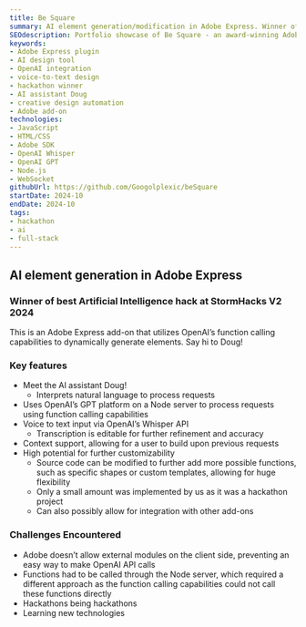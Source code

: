 ```yaml
---
title: Be Square
summary: AI element generation/modification in Adobe Express. Winner of best AI hack!
SEOdescription: Portfolio showcase of Be Square - an award-winning Adobe Express AI plugin developed at StormHacks V2. View the implementation details of this hackathon project utilizing OpenAI's GPT and Whisper APIs.
keywords:
- Adobe Express plugin
- AI design tool
- OpenAI integration
- voice-to-text design
- hackathon winner
- AI assistant Doug
- creative design automation
- Adobe add-on
technologies:
- JavaScript
- HTML/CSS
- Adobe SDK
- OpenAI Whisper
- OpenAI GPT
- Node.js
- WebSocket
githubUrl: https://github.com/Googolplexic/beSquare
startDate: 2024-10
endDate: 2024-10
tags:
- hackathon
- ai
- full-stack
---
```


## AI element generation in Adobe Express

### Winner of best Artificial Intelligence hack at StormHacks V2 2024

This is an Adobe Express add-on that utilizes OpenAI’s function calling capabilities to dynamically generate elements. Say hi to Doug!

### Key features

- Meet the AI assistant Doug!
  - Interprets natural language to process requests
- Uses OpenAI’s GPT platform on a Node server to process requests using function calling capabilities
- Voice to text input via OpenAI’s Whisper API
  - Transcription is editable for further refinement and accuracy
- Context support, allowing for a user to build upon previous requests
- High potential for further customizability
  - Source code can be modified to further add more possible functions, such as specific shapes or custom templates, allowing for huge flexibility
  - Only a small amount was implemented by us as it was a hackathon project
  - Can also possibly allow for integration with other add-ons

### Challenges Encountered

- Adobe doesn’t allow external modules on the client side, preventing an easy way to make OpenAI API calls
- Functions had to be called through the Node server, which required a different approach as the function calling capabilities could not call these functions directly
- Hackathons being hackathons
- Learning new technologies
